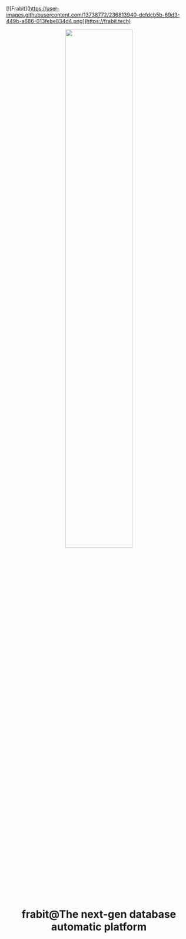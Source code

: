 [![Frabit](https://user-images.githubusercontent.com/13738772/236813940-dcfdcb5b-69d3-449b-a686-013febe834d4.png](https://frabit.tech)  

<div align="center">
<p></p><p></p>
<p align="center" >
<img src="https://raw.githubusercontent.com/frabits/frabit/main/docs/images/dblist.png" width="60%" />
</p>
<h1>frabit@The next-gen database automatic platform</h1>
</div>
